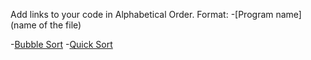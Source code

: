 Add links to your code in Alphabetical Order.
Format:
-[Program name](name of the file)

-[Bubble Sort](bubble.java)
-[Quick Sort](quick_sort.java)
